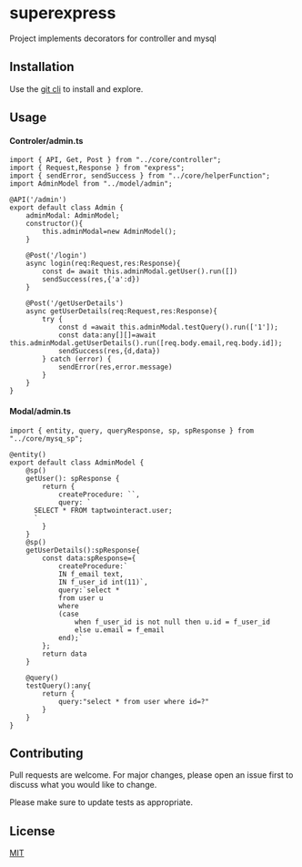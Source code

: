 # superexpress
Project implements decorators for controller and mysql 

## Installation
Use the [git cli](https://git-scm.com/downloads) to install and explore.
## Usage
#### Controler/admin.ts
```
import { API, Get, Post } from "../core/controller";
import { Request,Response } from "express";
import { sendError, sendSuccess } from "../core/helperFunction";
import AdminModel from "../model/admin";

@API('/admin')
export default class Admin {
    adminModal: AdminModel;
    constructor(){
        this.adminModal=new AdminModel();
    }
    
    @Post('/login')
    async login(req:Request,res:Response){
        const d= await this.adminModal.getUser().run([])
        sendSuccess(res,{'a':d})
    }

    @Post('/getUserDetails')
    async getUserDetails(req:Request,res:Response){
        try {
            const d =await this.adminModal.testQuery().run(['1']);
            const data:any[][]=await this.adminModal.getUserDetails().run([req.body.email,req.body.id]);
            sendSuccess(res,{d,data})
        } catch (error) {
            sendError(res,error.message)
        }
    }
}
```

#### Modal/admin.ts
```
import { entity, query, queryResponse, sp, spResponse } from "../core/mysq_sp";

@entity()
export default class AdminModel {
    @sp()
    getUser(): spResponse {
        return {
            createProcedure: ``,
            query: `
      SELECT * FROM taptwointeract.user;
      `
        }
    }
    @sp()
    getUserDetails():spResponse{
        const data:spResponse={
            createProcedure:`
            IN f_email text,
            IN f_user_id int(11)`,
            query:`select *
            from user u
            where 
            (case 
                when f_user_id is not null then u.id = f_user_id
                else u.email = f_email
            end);`
        };
        return data
    }

    @query()
    testQuery():any{
        return {
            query:"select * from user where id=?"
        }
    }
}
```

## Contributing
Pull requests are welcome. For major changes, please open an issue first to discuss what you would like to change.

Please make sure to update tests as appropriate.

## License
[MIT](https://choosealicense.com/licenses/mit/)

